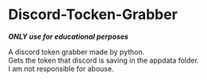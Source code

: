 # Discord-Tocken-Grabber
***ONLY use for educational perposes***

A discord token grabber made by python.<br />
Gets the token that discord is saving in the appdata folder.<br />
I am not responsible for abouse.
